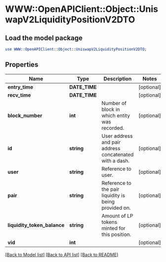 # WWW::OpenAPIClient::Object::UniswapV2LiquidityPositionV2DTO

## Load the model package
```perl
use WWW::OpenAPIClient::Object::UniswapV2LiquidityPositionV2DTO;
```

## Properties
Name | Type | Description | Notes
------------ | ------------- | ------------- | -------------
**entry_time** | **DATE_TIME** |  | [optional] 
**recv_time** | **DATE_TIME** |  | [optional] 
**block_number** | **int** | Number of block in which entity was recorded. | [optional] 
**id** | **string** | User address and pair address concatenated with a dash. | [optional] 
**user** | **string** | Reference to user. | [optional] 
**pair** | **string** | Reference to the pair liquidity is being provided on. | [optional] 
**liquidity_token_balance** | **string** | Amount of LP tokens minted for this position. | [optional] 
**vid** | **int** |  | [optional] 

[[Back to Model list]](../README.md#documentation-for-models) [[Back to API list]](../README.md#documentation-for-api-endpoints) [[Back to README]](../README.md)



